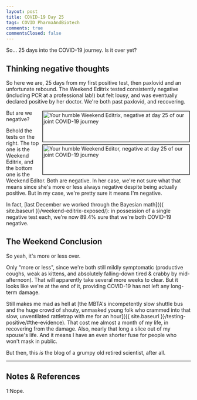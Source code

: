 ```yaml
---
layout: post
title: COVID-19 Day 25
tags: COVID PharmaAndBiotech
comments: true
commentsClosed: false
---
```


So&hellip; 25 days into the COVID-19 journey.  Is it over yet?  


## Thinking negative thoughts  

So here we are, 25 days from my first positive test, then paxlovid and an unfortunate
rebound.  The Weekend Editrix tested consistently negative (including PCR at a
professional lab!) but felt lousy, and was eventually declared positive by her doctor.
We're both past paxlovid, and recovering.  

<img src="{{ site.baseurl }}/images/2022-08-19-covid-day-25-wetrix-test.jpg" width="400" height="83" alt="Your humble Weekend Editrix, negative at day 25 of our joint COVID-19 journey" title="Your humble Weekend Editrix, negative at day 25 of our joint COVID-19 journey" style="float: right; margin: 3px 3px 3px 3px; border: 1px solid #000000;">
<img src="{{ site.baseurl }}/images/2022-08-19-covid-day-25-we-test.jpg" width="400" height="81" alt="Your humble Weekend Editor, negative at day 25 of our joint COVID-19 journey" title="Your humble Weekend Editor, negative at day 25 of our joint COVID-19 journey" style="float: right; margin: 3px 3px 3px 3px; border: 1px solid #000000;">
But are we negative?  

Behold the tests on the right.  The top one is the Weekend Editrix, and the bottom one is
the Weekend Editor.  Both are negative.  In her case, we're not sure what that means since
she's more or less always negative despite being actually positive.  But in my case, we're
pretty sure it means I'm negative.  

In fact,
[last December we worked through the Bayesian math]({{ site.baseurl }}/weekend-editrix-exposed/):
in possession of a single negative test each, we're now 89.4% sure that we're both COVID-19 negative.  


## The Weekend Conclusion  

So yeah, it's more or less over.  

Only "more or less", since we're both still mildly symptomatic (productive coughs, weak as
kittens, and absolutely falling-down tired &amp; crabby by mid-afternoon).  That will
apparently take several more weeks to clear.  But it looks like we're at the end of it,
providing COVID-19 has not left any long-term damage.  

Still makes me mad as hell at
[the MBTA's incompetently slow shuttle bus and the huge crowd of shouty, unmasked young folk who crammed into that slow, unventilated rattletrap with me for an hour]({{ site.baseurl }}/testing-positive/#the-evidence).
That cost me almost a month of my life, in recovering from the damage.  Also, nearly that
long a slice out of my spouse's life.  And it means I have an even shorter fuse for people
who won't mask in public.  

But then, this _is_ the blog of a grumpy old retired scientist, after all.  

---

## Notes &amp; References  

<!--
<sup id="fn1a">[[1]](#fn1)</sup>

<a id="fn1">1</a>: ***, ["***"](***), *** [↩](#fn1a)  

<a href="{{ site.baseurl }}/images/***">
  <img src="{{ site.baseurl }}/images/***" width="400" height="***" alt="***" title="***" style="float: right; margin: 3px 3px 3px 3px; border: 1px solid #000000;">
</a>

<iframe width="400" height="224" src="***" allow="accelerometer; encrypted-media; gyroscope; picture-in-picture" allowfullscreen style="float: right; margin: 3px 3px 3px 3px; border: 1px solid #000000;"></iframe>
-->

<a id="fn1">1</a>:Nope.  
